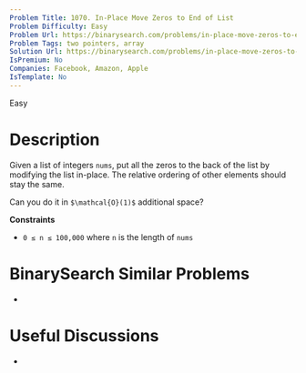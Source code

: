 ```yaml
---
Problem Title: 1070. In-Place Move Zeros to End of List
Problem Difficulty: Easy
Problem Url: https://binarysearch.com/problems/in-place-move-zeros-to-end-of-list/
Problem Tags: two pointers, array
Solution Url: https://binarysearch.com/problems/in-place-move-zeros-to-end-of-list/solutions/
IsPremium: No
Companies: Facebook, Amazon, Apple
IsTemplate: No
---
```


<span style="color: ;">Easy</span>

# Description

Given a list of integers `nums`, put all the zeros to the back of the list by modifying the list in-place. The relative ordering of other elements should stay the same.

Can you do it in `$\mathcal{O}(1)$` additional space?

**Constraints**
- `0 ≤ n ≤ 100,000` where `n` is the length of `nums`

# BinarySearch Similar Problems

- []()

# Useful Discussions

- []()
